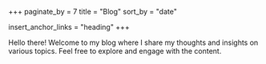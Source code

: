 +++
paginate_by = 7
title = "Blog"
sort_by = "date"

insert_anchor_links = "heading"
+++

Hello there! Welcome to my blog where I share my thoughts and insights on various topics. Feel free to explore and engage with the content.
